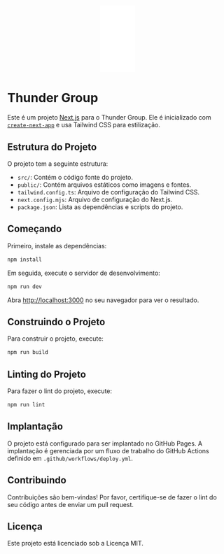 <p align="center">
  <img src="./src/assets/logo/Logo.svg" width="80" alt="Thunder Group" />
</p>

# Thunder Group

Este é um projeto [Next.js](https://nextjs.org/) para o Thunder Group. Ele é inicializado com [`create-next-app`](https://github.com/vercel/next.js/tree/canary/packages/create-next-app) e usa Tailwind CSS para estilização.


## Estrutura do Projeto

O projeto tem a seguinte estrutura:

- `src/`: Contém o código fonte do projeto.
- `public/`: Contém arquivos estáticos como imagens e fontes.
- `tailwind.config.ts`: Arquivo de configuração do Tailwind CSS.
- `next.config.mjs`: Arquivo de configuração do Next.js.
- `package.json`: Lista as dependências e scripts do projeto.

## Começando

Primeiro, instale as dependências:

```bash
npm install
```

Em seguida, execute o servidor de desenvolvimento:

```bash
npm run dev
```

Abra [http://localhost:3000](http://localhost:3000) no seu navegador para ver o resultado.

## Construindo o Projeto

Para construir o projeto, execute:

```bash
npm run build
```

## Linting do Projeto

Para fazer o lint do projeto, execute:

```bash
npm run lint
```

## Implantação

O projeto está configurado para ser implantado no GitHub Pages. A implantação é gerenciada por um fluxo de trabalho do GitHub Actions definido em `.github/workflows/deploy.yml`.

## Contribuindo

Contribuições são bem-vindas! Por favor, certifique-se de fazer o lint do seu código antes de enviar um pull request.

## Licença

Este projeto está licenciado sob a Licença MIT.
